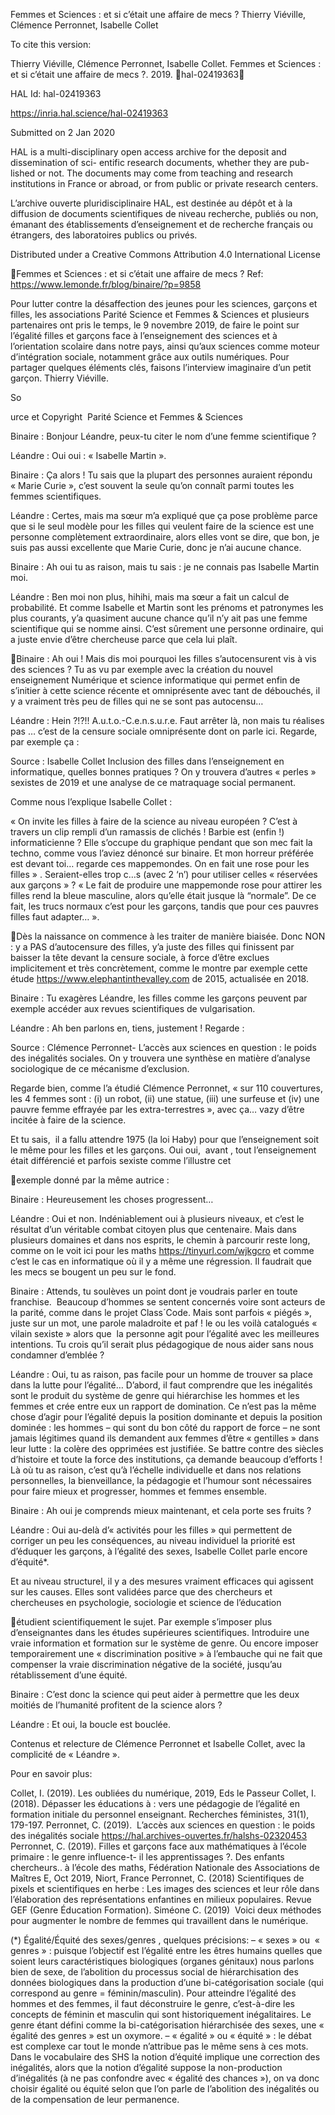 Femmes et Sciences : et si c’était une affaire de mecs ?
Thierry Viéville, Clémence Perronnet, Isabelle Collet

To cite this version:

Thierry Viéville, Clémence Perronnet, Isabelle Collet. Femmes et Sciences : et si c’était une affaire de
mecs ?. 2019. ￿hal-02419363￿

HAL Id: hal-02419363

https://inria.hal.science/hal-02419363

Submitted on 2 Jan 2020

HAL is a multi-disciplinary open access
archive for the deposit and dissemination of sci-
entific research documents, whether they are pub-
lished or not. The documents may come from
teaching and research institutions in France or
abroad, or from public or private research centers.

L’archive ouverte pluridisciplinaire HAL, est
destinée au dépôt et à la diffusion de documents
scientifiques de niveau recherche, publiés ou non,
émanant des établissements d’enseignement et de
recherche français ou étrangers, des laboratoires
publics ou privés.

Distributed under a Creative Commons Attribution 4.0 International License

Femmes et Sciences : et si c’était une affaire de 
mecs ?
 Ref: https://www.lemonde.fr/blog/binaire/?p=9858 

Pour lutter contre la désaffection des jeunes pour les sciences, garçons et filles, les associations Parité 
Science et Femmes & Sciences et plusieurs partenaires ont pris le temps, le 9 novembre 2019, de faire 
le point sur l’égalité filles et garçons face à l’enseignement des sciences et à l’orientation scolaire 
dans notre pays, ainsi qu’aux sciences comme moteur d’intégration sociale, notamment grâce aux 
outils numériques. Pour partager quelques éléments clés, faisons l’interview imaginaire d’un petit 
garçon. Thierry Viéville.

So

urce et Copyright  Parité Science et Femmes & Sciences 

Binaire : Bonjour Léandre, peux-tu citer le nom d’une femme scientifique ?

Léandre : Oui oui : « Isabelle Martin ».

Binaire : Ça alors ! Tu sais que la plupart des personnes auraient répondu « Marie Curie », c’est 
souvent la seule qu’on connaît parmi toutes les femmes scientifiques.

Léandre : Certes, mais ma sœur m’a expliqué que ça pose problème parce que si le seul modèle pour 
les filles qui veulent faire de la science est une personne complètement extraordinaire, alors elles vont 
se dire, que bon, je suis pas aussi excellente que Marie Curie, donc je n’ai aucune chance.

Binaire : Ah oui tu as raison, mais tu sais : je ne connais pas Isabelle Martin moi.

Léandre : Ben moi non plus, hihihi, mais ma sœur a fait un calcul de probabilité. Et comme Isabelle et 
Martin sont les prénoms et patronymes les plus courants, y’a quasiment aucune chance qu’il n’y ait pas 
une femme scientifique qui se nomme ainsi. C’est sûrement une personne ordinaire, qui a juste envie 
d’être chercheuse parce que cela lui plaît.

Binaire : Ah oui ! Mais dis moi pourquoi les filles s’autocensurent vis à vis des sciences ? Tu as vu par 
exemple avec la création du nouvel enseignement Numérique et science informatique qui permet enfin 
de s’initier à cette science récente et omniprésente avec tant de débouchés, il y a vraiment très peu de 
filles qui ne se sont pas autocensu…

Léandre : Hein ?!?!! A.u.t.o.-C.e.n.s.u.r.e. Faut arrêter là, non mais tu réalises pas … c’est de la censure
sociale omniprésente dont on parle ici. Regarde, par exemple ça :

Source : Isabelle Collet Inclusion des filles dans l’enseignement en informatique, quelles bonnes 
pratiques ? On y trouvera d’autres « perles » sexistes de 2019 et une analyse de ce matraquage social 
permanent.

Comme nous l’explique Isabelle Collet :

« On invite les filles à faire de la science au niveau européen ? C’est à travers un clip rempli d’un 
ramassis de clichés ! Barbie est (enfin !) informaticienne ? Elle s’occupe du graphique pendant que son 
mec fait la techno, comme vous l’aviez dénoncé sur binaire. Et mon horreur préférée est devant toi… 
regarde ces mappemondes. On en fait une rose pour les filles » . Seraient-elles trop c…s (avec 2 ‘n’) 
pour utiliser celles « réservées aux garçons » ? « Le fait de produire une mappemonde rose pour attirer 
les filles rend la bleue masculine, alors qu’elle était jusque là “normale”. De ce fait, les trucs normaux 
c’est pour les garçons, tandis que pour ces pauvres filles faut adapter… ».

Dès la naissance on commence à les traiter de manière biaisée. Donc NON : y a PAS d’autocensure des
filles, y’a juste des filles qui finissent par baisser la tête devant la censure sociale, à force d’être exclues
implicitement et très concrètement, comme le montre par exemple cette étude 
https://www.elephantinthevalley.com de 2015, actualisée en 2018.

Binaire : Tu exagères Léandre, les filles comme les garçons peuvent par exemple accéder aux revues 
scientifiques de vulgarisation.

Léandre : Ah ben parlons en, tiens, justement ! Regarde :

Source : Clémence Perronnet- L’accès aux sciences en question : le poids des inégalités sociales. On y 
trouvera une synthèse en matière d’analyse sociologique de ce mécanisme d’exclusion.

Regarde bien, comme l’a étudié Clémence Perronnet, « sur 110 couvertures, les 4 femmes sont : (i) un 
robot, (ii) une statue, (iii) une surfeuse et (iv) une pauvre femme effrayée par les extra-terrestres », avec
ça… vazy d’être incitée à faire de la science.

Et tu sais,  il a fallu attendre 1975 (la loi Haby) pour que l’enseignement soit le même pour les filles et 
les garçons. Oui oui,  avant , tout l’enseignement était différencié et parfois sexiste comme l’illustre cet

exemple donné par la même autrice :

Binaire : Heureusement les choses progressent…

Léandre : Oui et non. Indéniablement oui à plusieurs niveaux, et c’est le résultat d’un véritable combat 
citoyen plus que centenaire. Mais dans plusieurs domaines et dans nos esprits, le chemin à parcourir 
reste long, comme on le voit ici pour les maths https://tinyurl.com/wjkgcro et comme c’est le cas en 
informatique où il y a même une régression. Il faudrait que les mecs se bougent un peu sur le fond.

Binaire : Attends, tu soulèves un point dont je voudrais parler en toute franchise.  Beaucoup d’hommes 
se sentent concernés voire sont acteurs de la parité, comme dans le projet Class´Code. Mais sont parfois
« piégés », juste sur un mot, une parole maladroite et paf ! le ou les voilà catalogués « vilain sexiste » 
alors que  la personne agit pour l’égalité avec les meilleures intentions. Tu crois qu’il serait plus 
pédagogique de nous aider sans nous condamner d’emblée ?

Léandre : Oui, tu as raison, pas facile pour un homme de trouver sa place dans la lutte pour l’égalité… 
D’abord, il faut comprendre que les inégalités sont le produit du système de genre qui hiérarchise les 
hommes et les femmes et crée entre eux un rapport de domination.
Ce n’est pas la même chose d’agir pour l’égalité depuis la position dominante et depuis la position 
dominée : les hommes – qui sont du bon côté du rapport de force – ne sont jamais légitimes quand ils 
demandent aux femmes d’être « gentilles » dans leur lutte : la colère des opprimées est justifiée. Se 
battre contre des siècles d’histoire et toute la force des institutions, ça demande beaucoup d’efforts !
Là où tu as raison, c’est qu’à l’échelle individuelle et dans nos relations personnelles, la bienveillance, 
la pédagogie et l’humour sont nécessaires pour faire mieux et progresser, hommes et femmes ensemble.

Binaire : Ah oui je comprends mieux maintenant, et cela porte ses fruits ?

Léandre : Oui au-delà d’« activités pour les filles » qui permettent de corriger un peu les conséquences,
au niveau individuel la priorité est d’éduquer les garçons, à l’égalité des sexes, Isabelle Collet parle 
encore d’équité\*.

Et au niveau structurel, il y a des mesures vraiment efficaces qui agissent sur les causes. Elles sont 
validées parce que des chercheurs et chercheuses en psychologie, sociologie et science de l’éducation 

étudient scientifiquement le sujet. Par exemple s’imposer plus d’enseignantes dans les études 
supérieures scientifiques. Introduire une vraie information et formation sur le système de genre. Ou 
encore imposer temporairement une « discrimination positive » à l’embauche qui ne fait que compenser
la vraie discrimination négative de la société, jusqu’au rétablissement d’une équité.

Binaire : C’est donc la science qui peut aider à permettre que les deux moitiés de l’humanité profitent 
de la science alors ?

Léandre : Et oui, la boucle est bouclée.

Contenus et relecture de Clémence Perronnet et Isabelle Collet, avec la complicité de « Léandre 
».

Pour en savoir plus:

Collet, I. (2019). Les oubliées du numérique, 2019, Eds le Passeur
Collet, I. (2018). Dépasser les éducations à : vers une pédagogie de l’égalité en formation initiale du 
personnel enseignant. Recherches féministes, 31(1), 179-197.
Perronnet, C. (2019).  L’accès aux sciences en question : le poids des inégalités sociale 
https://hal.archives-ouvertes.fr/halshs-02320453
Perronnet, C. (2019). Filles et garçons face aux mathématiques à l’école primaire : le genre influence-t-
il les apprentissages ?. Des enfants chercheurs.. à l’école des maths, Fédération Nationale des 
Associations de Maîtres E, Oct 2019, Niort, France
Perronnet, C. (2018) Scientifiques de pixels et scientifiques en herbe : Les images des sciences et leur 
rôle dans l’élaboration des représentations enfantines en milieux populaires. Revue GEF (Genre 
Éducation Formation).
Siméone C. (2019)  Voici deux méthodes pour augmenter le nombre de femmes qui travaillent dans le 
numérique.

(\*) Égalité/Équité des sexes/genres , quelques précisions:
– « sexes » ou  « genres » : puisque l’objectif est l’égalité entre les êtres humains quelles que soient 
leurs caractéristiques biologiques (organes génitaux) nous parlons bien de sexe, de l’abolition du 
processus social de hiérarchisation des données biologiques dans la production d’une bi-catégorisation 
sociale (qui correspond au genre = féminin/masculin). Pour atteindre l’égalité des hommes et des 
femmes, il faut déconstruire le genre, c’est-à-dire les concepts de féminin et masculin qui sont 
historiquement inégalitaires. Le genre étant défini comme la bi-catégorisation hiérarchisée des sexes, 
une « égalité des genres » est un oxymore.
– « égalité » ou « équité » : le débat est complexe car tout le monde n’attribue pas le même sens à ces 
mots. Dans le vocabulaire des SHS la notion d’équité implique une correction des inégalités, alors que 
la notion d’égalité suppose la non-production d’inégalités (à ne pas confondre avec « égalité des 
chances »), on va donc choisir égalité ou équité selon que l’on parle de l’abolition des inégalités ou de 
la compensation de leur permanence.

